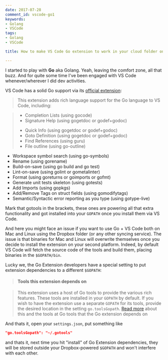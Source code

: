 ```yaml
---
date: 2017-07-28
comment_id: vscode-go1
keywords:
- Golang
- VSCode
tags:
- Golang
- VSCode

title: How to make VS Code Go extension to work in your cloud folder on different platforms?

---
```


I started to play with **Go** aka Golang. Yeah, leaving the comfort zone, all that buzz. And for quite some time I've been engaged with VS Code whenever/wherever I did dev activities. 

VS Code has a solid Go support via its [official extension](https://marketplace.visualstudio.com/items?itemName=lukehoban.Go):

> This extension adds rich language support for the Go language to VS Code, including:

> - Completion Lists (using gocode)
> - Signature Help (using gogetdoc or godef+godoc)
> * Quick Info (using gogetdoc or godef+godoc)
> * Goto Definition (using gogetdoc or godef+godoc)
> * Find References (using guru)
> * File outline (using go-outline)
* Workspace symbol search (using go-symbols)
* Rename (using gorename)
* Build-on-save (using go build and go test)
* Lint-on-save (using golint or gometalinter)
* Format (using goreturns or goimports or gofmt)
* Generate unit tests skeleton (using gotests)
* Add Imports (using gopkgs)
* Add/Remove Tags on struct fields (using gomodifytags)
* Semantic/Syntactic error reporting as you type (using gotype-live)

Mark that gotools in the brackets, these ones are powering all that extra functionality and got installed into your `GOPATH` once you install them via VS Code.

And here you might face an issue if you want to use Go + VS Code both on Mac and Linux using the Dropbox folder (or any other syncing service). The issue is that binaries for Mac and Linux will overwrite themselves once you decide to install the extension on your second platform. Indeed, by default VS Code will fetch the source code of the tools and build them, placing binaries in the `$GOPATH/bin`.

Lucky we, the Go Extension developers have a special setting to put extension dependencies to a different `$GOPATH`:

> #### Tools this extension depends on

> This extension uses a host of Go tools to provide the various rich features. These tools are installed in your `GOPATH` by default. If you wish to have the extension use a separate `GOPATH` for its tools, provide the desired location in the setting `go.toolsGopath`. [Read more](https://github.com/Microsoft/vscode-go/wiki/Go-tools-that-the-Go-extension-depends-on) about this and the tools at Go tools that the Go extension depends on

And thats it, open your `settings.json`, put something like 
```json
"go.toolsGopath": "~/.gotools"
```
and thats it, next time you hit "install" of Go Extension dependencies, they will be stored outside your Dropbox-powered `$GOPATH` and won't interfere with each other.

<!--more-->